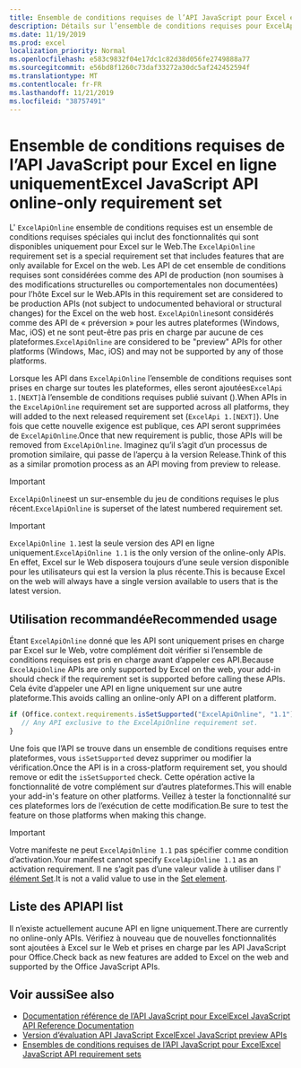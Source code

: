 ```yaml
---
title: Ensemble de conditions requises de l’API JavaScript pour Excel en ligne uniquement
description: Détails sur l’ensemble de conditions requises pour ExcelApiOnline
ms.date: 11/19/2019
ms.prod: excel
localization_priority: Normal
ms.openlocfilehash: e583c9832f04e17dc1c82d38d056fe2749888a77
ms.sourcegitcommit: e56bd8f1260c73daf33272a30dc5af242452594f
ms.translationtype: MT
ms.contentlocale: fr-FR
ms.lasthandoff: 11/21/2019
ms.locfileid: "38757491"
---
```

# <a name="excel-javascript-api-online-only-requirement-set"></a><span data-ttu-id="9f82f-103">Ensemble de conditions requises de l’API JavaScript pour Excel en ligne uniquement</span><span class="sxs-lookup"><span data-stu-id="9f82f-103">Excel JavaScript API online-only requirement set</span></span>

<span data-ttu-id="9f82f-104">L' `ExcelApiOnline` ensemble de conditions requises est un ensemble de conditions requises spéciales qui inclut des fonctionnalités qui sont disponibles uniquement pour Excel sur le Web.</span><span class="sxs-lookup"><span data-stu-id="9f82f-104">The `ExcelApiOnline` requirement set is a special requirement set that includes features that are only available for Excel on the web.</span></span> <span data-ttu-id="9f82f-105">Les API de cet ensemble de conditions requises sont considérées comme des API de production (non soumises à des modifications structurelles ou comportementales non documentées) pour l’hôte Excel sur le Web.</span><span class="sxs-lookup"><span data-stu-id="9f82f-105">APIs in this requirement set are considered to be production APIs (not subject to undocumented behavioral or structural changes) for the Excel on the web host.</span></span> <span data-ttu-id="9f82f-106">`ExcelApiOnline`sont considérés comme des API de « préversion » pour les autres plateformes (Windows, Mac, iOS) et ne sont peut-être pas pris en charge par aucune de ces plateformes.</span><span class="sxs-lookup"><span data-stu-id="9f82f-106">`ExcelApiOnline` are considered to be "preview" APIs for other platforms (Windows, Mac, iOS) and may not be supported by any of those platforms.</span></span>

<span data-ttu-id="9f82f-107">Lorsque les API dans `ExcelApiOnline` l’ensemble de conditions requises sont prises en charge sur toutes les plateformes, elles seront ajoutées`ExcelApi 1.[NEXT]`à l’ensemble de conditions requises publié suivant ().</span><span class="sxs-lookup"><span data-stu-id="9f82f-107">When APIs in the `ExcelApiOnline` requirement set are supported across all platforms, they will added to the next released requirement set (`ExcelApi 1.[NEXT]`).</span></span> <span data-ttu-id="9f82f-108">Une fois que cette nouvelle exigence est publique, ces API seront supprimées de `ExcelApiOnline`.</span><span class="sxs-lookup"><span data-stu-id="9f82f-108">Once that new requirement is public, those APIs will be removed from `ExcelApiOnline`.</span></span> <span data-ttu-id="9f82f-109">Imaginez qu’il s’agit d’un processus de promotion similaire, qui passe de l’aperçu à la version Release.</span><span class="sxs-lookup"><span data-stu-id="9f82f-109">Think of this as a similar promotion process as an API moving from preview to release.</span></span>

> [!IMPORTANT]
> <span data-ttu-id="9f82f-110">`ExcelApiOnline`est un sur-ensemble du jeu de conditions requises le plus récent.</span><span class="sxs-lookup"><span data-stu-id="9f82f-110">`ExcelApiOnline` is superset of the latest numbered requirement set.</span></span>

> [!IMPORTANT]
> <span data-ttu-id="9f82f-111">`ExcelApiOnline 1.1`est la seule version des API en ligne uniquement.</span><span class="sxs-lookup"><span data-stu-id="9f82f-111">`ExcelApiOnline 1.1` is the only version of the online-only APIs.</span></span> <span data-ttu-id="9f82f-112">En effet, Excel sur le Web disposera toujours d’une seule version disponible pour les utilisateurs qui est la version la plus récente.</span><span class="sxs-lookup"><span data-stu-id="9f82f-112">This is because Excel on the web will always have a single version available to users that is the latest version.</span></span>

## <a name="recommended-usage"></a><span data-ttu-id="9f82f-113">Utilisation recommandée</span><span class="sxs-lookup"><span data-stu-id="9f82f-113">Recommended usage</span></span>

<span data-ttu-id="9f82f-114">Étant `ExcelApiOnline` donné que les API sont uniquement prises en charge par Excel sur le Web, votre complément doit vérifier si l’ensemble de conditions requises est pris en charge avant d’appeler ces API.</span><span class="sxs-lookup"><span data-stu-id="9f82f-114">Because `ExcelApiOnline` APIs are only supported by Excel on the web, your add-in should check if the requirement set is supported before calling these APIs.</span></span> <span data-ttu-id="9f82f-115">Cela évite d’appeler une API en ligne uniquement sur une autre plateforme.</span><span class="sxs-lookup"><span data-stu-id="9f82f-115">This avoids calling an online-only API on a different platform.</span></span>

```js
if (Office.context.requirements.isSetSupported("ExcelApiOnline", "1.1")) {
   // Any API exclusive to the ExcelApiOnline requirement set.
}
```

<span data-ttu-id="9f82f-116">Une fois que l’API se trouve dans un ensemble de conditions requises entre plateformes, vous `isSetSupported` devez supprimer ou modifier la vérification.</span><span class="sxs-lookup"><span data-stu-id="9f82f-116">Once the API is in a cross-platform requirement set, you should remove or edit the `isSetSupported` check.</span></span> <span data-ttu-id="9f82f-117">Cette opération active la fonctionnalité de votre complément sur d’autres plateformes.</span><span class="sxs-lookup"><span data-stu-id="9f82f-117">This will enable your add-in's feature on other platforms.</span></span> <span data-ttu-id="9f82f-118">Veillez à tester la fonctionnalité sur ces plateformes lors de l’exécution de cette modification.</span><span class="sxs-lookup"><span data-stu-id="9f82f-118">Be sure to test the feature on those platforms when making this change.</span></span>

> [!IMPORTANT]
> <span data-ttu-id="9f82f-119">Votre manifeste ne peut `ExcelApiOnline 1.1` pas spécifier comme condition d’activation.</span><span class="sxs-lookup"><span data-stu-id="9f82f-119">Your manifest cannot specify `ExcelApiOnline 1.1` as an activation requirement.</span></span> <span data-ttu-id="9f82f-120">Il ne s’agit pas d’une valeur valide à utiliser dans l' [élément Set](../manifest/set.md).</span><span class="sxs-lookup"><span data-stu-id="9f82f-120">It is not a valid value to use in the [Set element](../manifest/set.md).</span></span>

## <a name="api-list"></a><span data-ttu-id="9f82f-121">Liste des API</span><span class="sxs-lookup"><span data-stu-id="9f82f-121">API list</span></span>

<span data-ttu-id="9f82f-122">Il n’existe actuellement aucune API en ligne uniquement.</span><span class="sxs-lookup"><span data-stu-id="9f82f-122">There are currently no online-only APIs.</span></span> <span data-ttu-id="9f82f-123">Vérifiez à nouveau que de nouvelles fonctionnalités sont ajoutées à Excel sur le Web et prises en charge par les API JavaScript pour Office.</span><span class="sxs-lookup"><span data-stu-id="9f82f-123">Check back as new features are added to Excel on the web and supported by the Office JavaScript APIs.</span></span>

## <a name="see-also"></a><span data-ttu-id="9f82f-124">Voir aussi</span><span class="sxs-lookup"><span data-stu-id="9f82f-124">See also</span></span>

- [<span data-ttu-id="9f82f-125">Documentation référence de l’API JavaScript pour Excel</span><span class="sxs-lookup"><span data-stu-id="9f82f-125">Excel JavaScript API Reference Documentation</span></span>](/javascript/api/excel?view=excel-js-online)
- [<span data-ttu-id="9f82f-126">Version d’évaluation API JavaScript Excel</span><span class="sxs-lookup"><span data-stu-id="9f82f-126">Excel JavaScript preview APIs</span></span>](./excel-preview-apis.md)
- [<span data-ttu-id="9f82f-127">Ensembles de conditions requises de l’API JavaScript pour Excel</span><span class="sxs-lookup"><span data-stu-id="9f82f-127">Excel JavaScript API requirement sets</span></span>](./excel-api-requirement-sets.md)